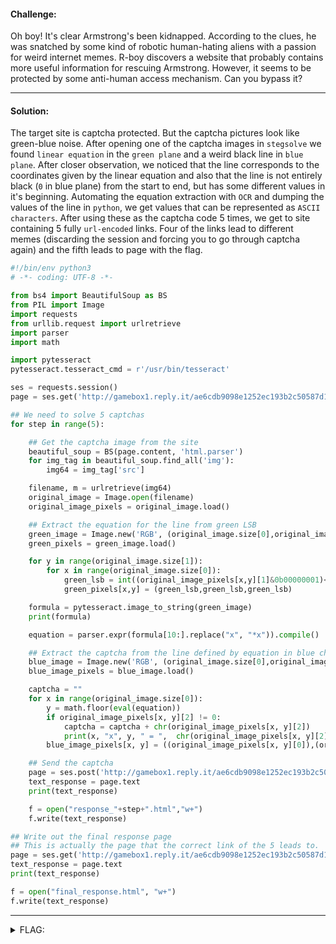 #### Challenge:

Oh boy! It's clear Armstrong's been kidnapped. According to the clues, he was snatched by some kind of robotic human-hating aliens with a passion for weird internet memes. R-boy discovers a website that probably contains more useful information for rescuing Armstrong. However, it seems to be protected by some anti-human access mechanism. Can you bypass it?

---

#### Solution:

The target site is captcha protected. But the captcha pictures look like green-blue noise. After opening one of the captcha images in `stegsolve` we found `linear equation` in the `green plane` and a weird black line in `blue plane`. After closer observation, we noticed that the line corresponds to the coordinates given by the linear equation and also that the line is not entirely black (`0` in blue plane) from the start to end, but has some different values in it's beginning. Automating the equation extraction with `OCR` and dumping the values of the line in `python`, we get values that can be represented as `ASCII characters`. After using these as the captcha code 5 times, we get to site containing 5 fully `url-encoded` links. Four of the links lead to different memes (discarding the session and forcing you to go through captcha again) and the fifth leads to page with the flag.

```python
#!/bin/env python3
# -*- coding: UTF-8 -*-

from bs4 import BeautifulSoup as BS
from PIL import Image
import requests
from urllib.request import urlretrieve
import parser
import math

import pytesseract
pytesseract.tesseract_cmd = r'/usr/bin/tesseract'

ses = requests.session()
page = ses.get('http://gamebox1.reply.it/ae6cdb9098e1252ec193b2c50587d1b3/')

## We need to solve 5 captchas
for step in range(5):

    ## Get the captcha image from the site
    beautiful_soup = BS(page.content, 'html.parser')
    for img_tag in beautiful_soup.find_all('img'):
        img64 = img_tag['src']

    filename, m = urlretrieve(img64)
    original_image = Image.open(filename)
    original_image_pixels = original_image.load()

    ## Extract the equation for the line from green LSB
    green_image = Image.new('RGB', (original_image.size[0],original_image.size[1]),"white")
    green_pixels = green_image.load()

    for y in range(original_image.size[1]):
        for x in range(original_image.size[0]):
            green_lsb = int((original_image_pixels[x,y][1]&0b00000001)<<8)
            green_pixels[x,y] = (green_lsb,green_lsb,green_lsb)

    formula = pytesseract.image_to_string(green_image)
    print(formula)

    equation = parser.expr(formula[10:].replace("x", "*x")).compile()

    ## Extract the captcha from the line defined by equation in blue channel
    blue_image = Image.new('RGB', (original_image.size[0],original_image.size[1]),"white")
    blue_image_pixels = blue_image.load()

    captcha = ""
    for x in range(original_image.size[0]):
        y = math.floor(eval(equation))
        if original_image_pixels[x, y][2] != 0:
            captcha = captcha + chr(original_image_pixels[x, y][2])
            print(x, "x", y, " = ",  chr(original_image_pixels[x, y][2]))
        blue_image_pixels[x, y] = ((original_image_pixels[x, y][0]),(original_image_pixels[x, y][1]),(original_image_pixels[x, y][2]))

    ## Send the captcha
    page = ses.post('http://gamebox1.reply.it/ae6cdb9098e1252ec193b2c50587d1b3/', data={'response':captcha})
    text_response = page.text
    print(text_response)

    f = open("response_"+step+".html","w+")
    f.write(text_response)

## Write out the final response page
## This is actually the page that the correct link of the 5 leads to.
page = ses.get('http://gamebox1.reply.it/ae6cdb9098e1252ec193b2c50587d1b3/58f5c08dd0131e49275cd553a9063131')
text_response = page.text
print(text_response)

f = open("final_response.html", "w+")
f.write(text_response)
```

---

<details><summary>FLAG:</summary>

```
{FLG:Oh_M4m4m14_M4m4m14_L3tM3Go}
```

</details>
